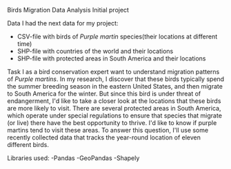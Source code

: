 <h>Birds Migration Data Analysis</h>
Initial project

<h>Data</h>
I had the next data for my project:
- CSV-file with birds of <i>Purple martin</i> species(their locations at different time)
- SHP-file with countries of the world and their locations
- SHP-file with protected areas in South America and their locations

<h>Task</h>
I as a bird conservation expert want to understand migration patterns of <i>Purple martins</i>. In my research, I discover that these birds typically spend the summer breeding season in the eastern United States, and then migrate to South America for the winter. But since this bird is under threat of endangerment, I'd like to take a closer look at the locations that these birds are more likely to visit.
There are several protected areas in South America, which operate under special regulations to ensure that species that migrate (or live) there have the best opportunity to thrive. I'd like to know if purple martins tend to visit these areas. To answer this question, I'll use some recently collected data that tracks the year-round location of eleven different birds.

<h>Libraries used:</h>
-Pandas
-GeoPandas
-Shapely